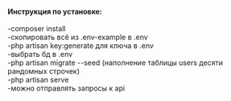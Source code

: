 **Инструкция по установке:** <br><br>
  -composer install <br>
  -скопировать всё из .env-example в .env <br>
  -php artisan key:generate для ключа в .env <br>
  -выбрать бд в .env <br>
  -php artisan migrate --seed (наполнение таблицы users десяти рандомных строчек) <br>
  -php artisan serve <br>
  -можно отправлять запросы к api <br>
